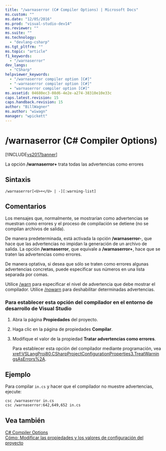 ```yaml
---
title: "/warnaserror (C# Compiler Options) | Microsoft Docs"
ms.custom: ""
ms.date: "12/05/2016"
ms.prod: "visual-studio-dev14"
ms.reviewer: ""
ms.suite: ""
ms.technology: 
  - "devlang-csharp"
ms.tgt_pltfrm: ""
ms.topic: "article"
f1_keywords: 
  - "/warnaserror"
dev_langs: 
  - "CSharp"
helpviewer_keywords: 
  - "/warnaserror compiler option [C#]"
  - "-warnaserror compiler option [C#]"
  - "warnaserror compiler option [C#]"
ms.assetid: 04680ec3-08d6-4e2e-a274-38310e10e33c
caps.latest.revision: 15
caps.handback.revision: 15
author: "BillWagner"
ms.author: "wiwagn"
manager: "wpickett"
---
```

# /warnaserror (C# Compiler Options)
[!INCLUDE[vs2017banner](../../../csharp/includes/vs2017banner.md)]

La opción **\/warnaserror\+** trata todas las advertencias como errores  
  
## Sintaxis  
  
```  
/warnaserror[<U>+</U> | -][:warning-list]  
```  
  
## Comentarios  
 Los mensajes que, normalmente, se mostrarían como advertencias se muestran como errores y el proceso de compilación se detiene \(no se compilan archivos de salida\).  
  
 De manera predeterminada, está activada la opción **\/warnaserror\-**, que hace que las advertencias no impidan la generación de un archivo de salida.  La opción **\/warnaserror**, que equivale a **\/warnaserror\+**, hace que se traten las advertencias como errores.  
  
 De manera optativa, si desea que sólo se traten como errores algunas advertencias concretas, puede especificar sus números en una lista separada por comas.  
  
 Utilice [\/warn](../../../csharp/language-reference/compiler-options/warn-compiler-option.md) para especificar el nivel de advertencia que debe mostrar el compilador.  Utilice [\/nowarn](../../../csharp/language-reference/compiler-options/nowarn-compiler-option.md) para deshabilitar determinadas advertencias.  
  
### Para establecer esta opción del compilador en el entorno de desarrollo de Visual Studio  
  
1.  Abra la página **Propiedades** del proyecto.  
  
2.  Haga clic en la página de propiedades **Compilar**.  
  
3.  Modifique el valor de la propiedad **Tratar advertencias como errores**.  
  
     Para establecer esta opción del compilador mediante programación, vea <xref:VSLangProj80.CSharpProjectConfigurationProperties3.TreatWarningsAsErrors%2A>.  
  
## Ejemplo  
 Para compilar `in.cs` y hacer que el compilador no muestre advertencias, ejecute:  
  
```  
csc /warnaserror in.cs  
csc /warnaserror:642,649,652 in.cs  
```  
  
## Vea también  
 [C\# Compiler Options](../../../csharp/language-reference/compiler-options/index.md)   
 [Cómo: Modificar las propiedades y los valores de configuración del proyecto](http://msdn.microsoft.com/es-es/e7184bc5-2f2b-4b4f-aa9a-3ecfcbc48b67)